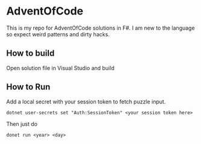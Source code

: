 # AdventOfCode

This is my repo for AdventOfCode solutions in F#. I am  new to the language so expect weird patterns and dirty hacks. 

## How to build

Open solution file in Visual Studio and build

## How to Run

Add a local secret with your session token to fetch puzzle input.

```
dotnet user-secrets set "Auth:SessionToken" <your session token here>
```

Then just do
```
donet run <year> <day>
```
